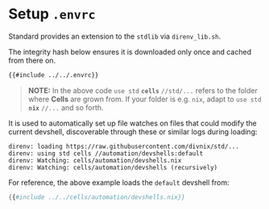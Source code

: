 # Setup `.envrc`

Standard provides an extension to the `stdlib` via `direnv_lib.sh`.

The integrity hash below ensures it is downloaded only once and cached
from there on.

```bash
{{#include ../../.envrc}}
```

> **NOTE:**
> In the above code `use std` **`cells`** `//std/...` refers to the
> folder where **Cells** are grown from. If your folder is e.g. `nix`, adapt
> to `use std` **`nix`** `//...` and so forth.

It is used to automatically set up file watches on files that could modify the
current devshell, discoverable through these or similar logs during loading:

```console
direnv: loading https://raw.githubusercontent.com/divnix/std/...
direnv: using std cells //automation/devshells:default
direnv: Watching: cells/automation/devshells.nix
direnv: Watching: cells/automation/devshells (recursively)
```

For reference, the above example loads the `default` devshell from:

```nix
{{#include ../../cells/automation/devshells.nix}}
```
